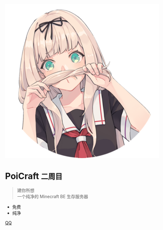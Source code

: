 
![logo](_media/poicraft_512.png)

# PoiCraft <small>二周目</small>

> 建你所想  
> 一个纯净的 Minecraft BE 生存服务器

- 免费
- 纯净

[QQ](https://jq.qq.com/?_wv=1027&k=5UqznJs)
